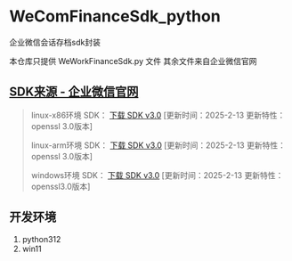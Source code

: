 # WeComFinanceSdk_python
企业微信会话存档sdk封装

本仓库只提供 WeWorkFinanceSdk.py 文件
其余文件来自企业微信官网

## [SDK来源 - 企业微信官网](https://developer.work.weixin.qq.com/document/path/91774)
> linux-x86环境 SDK：
[下载 SDK v3.0](https://wwcdn.weixin.qq.com/node/wwcomm/sdk_x86_v3_20250205.tgz) [更新时间：2025-2-13 更新特性：openssl 3.0版本]
> 
>linux-arm环境 SDK：
[下载 SDK v3.0](https://wwcdn.weixin.qq.com/node/wwcomm/sdk_arm_v3_20250205.tgz) [更新时间：2025-2-13 更新特性：openssl 3.0版本]
> 
> windows环境 SDK：
[下载 SDK v3.0](https://wwcdn.weixin.qq.com/node/wework/images/sdk_win_v3.zip) [更新时间：2025-2-13 更新特性：openssl3.0版本]

## 开发环境
1. python312
2. win11